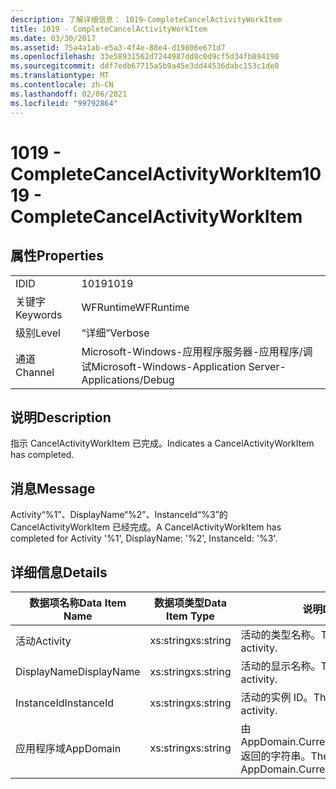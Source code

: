 ```yaml
---
description: 了解详细信息： 1019-CompleteCancelActivityWorkItem
title: 1019 - CompleteCancelActivityWorkItem
ms.date: 03/30/2017
ms.assetid: 75a4a1ab-e5a3-4f4e-88e4-d19806e671d7
ms.openlocfilehash: 33e58931562d7244987dd8c0d9cf5d34fb894190
ms.sourcegitcommit: ddf7edb67715a5b9a45e3dd44536dabc153c1de0
ms.translationtype: MT
ms.contentlocale: zh-CN
ms.lasthandoff: 02/06/2021
ms.locfileid: "99792864"
---
```

# <a name="1019---completecancelactivityworkitem"></a><span data-ttu-id="d3a9c-103">1019 - CompleteCancelActivityWorkItem</span><span class="sxs-lookup"><span data-stu-id="d3a9c-103">1019 - CompleteCancelActivityWorkItem</span></span>

## <a name="properties"></a><span data-ttu-id="d3a9c-104">属性</span><span class="sxs-lookup"><span data-stu-id="d3a9c-104">Properties</span></span>  
  
|||  
|-|-|  
|<span data-ttu-id="d3a9c-105">ID</span><span class="sxs-lookup"><span data-stu-id="d3a9c-105">ID</span></span>|<span data-ttu-id="d3a9c-106">1019</span><span class="sxs-lookup"><span data-stu-id="d3a9c-106">1019</span></span>|  
|<span data-ttu-id="d3a9c-107">关键字</span><span class="sxs-lookup"><span data-stu-id="d3a9c-107">Keywords</span></span>|<span data-ttu-id="d3a9c-108">WFRuntime</span><span class="sxs-lookup"><span data-stu-id="d3a9c-108">WFRuntime</span></span>|  
|<span data-ttu-id="d3a9c-109">级别</span><span class="sxs-lookup"><span data-stu-id="d3a9c-109">Level</span></span>|<span data-ttu-id="d3a9c-110">“详细”</span><span class="sxs-lookup"><span data-stu-id="d3a9c-110">Verbose</span></span>|  
|<span data-ttu-id="d3a9c-111">通道</span><span class="sxs-lookup"><span data-stu-id="d3a9c-111">Channel</span></span>|<span data-ttu-id="d3a9c-112">Microsoft-Windows-应用程序服务器-应用程序/调试</span><span class="sxs-lookup"><span data-stu-id="d3a9c-112">Microsoft-Windows-Application Server-Applications/Debug</span></span>|  
  
## <a name="description"></a><span data-ttu-id="d3a9c-113">说明</span><span class="sxs-lookup"><span data-stu-id="d3a9c-113">Description</span></span>  

 <span data-ttu-id="d3a9c-114">指示 CancelActivityWorkItem 已完成。</span><span class="sxs-lookup"><span data-stu-id="d3a9c-114">Indicates a CancelActivityWorkItem has completed.</span></span>  
  
## <a name="message"></a><span data-ttu-id="d3a9c-115">消息</span><span class="sxs-lookup"><span data-stu-id="d3a9c-115">Message</span></span>  

 <span data-ttu-id="d3a9c-116">Activity“%1”、DisplayName“%2”、InstanceId“%3”的 CancelActivityWorkItem 已经完成。</span><span class="sxs-lookup"><span data-stu-id="d3a9c-116">A CancelActivityWorkItem has completed for Activity '%1', DisplayName: '%2', InstanceId: '%3'.</span></span>  
  
## <a name="details"></a><span data-ttu-id="d3a9c-117">详细信息</span><span class="sxs-lookup"><span data-stu-id="d3a9c-117">Details</span></span>  
  
|<span data-ttu-id="d3a9c-118">数据项名称</span><span class="sxs-lookup"><span data-stu-id="d3a9c-118">Data Item Name</span></span>|<span data-ttu-id="d3a9c-119">数据项类型</span><span class="sxs-lookup"><span data-stu-id="d3a9c-119">Data Item Type</span></span>|<span data-ttu-id="d3a9c-120">说明</span><span class="sxs-lookup"><span data-stu-id="d3a9c-120">Description</span></span>|  
|--------------------|--------------------|-----------------|  
|<span data-ttu-id="d3a9c-121">活动</span><span class="sxs-lookup"><span data-stu-id="d3a9c-121">Activity</span></span>|<span data-ttu-id="d3a9c-122">xs:string</span><span class="sxs-lookup"><span data-stu-id="d3a9c-122">xs:string</span></span>|<span data-ttu-id="d3a9c-123">活动的类型名称。</span><span class="sxs-lookup"><span data-stu-id="d3a9c-123">The type name of the activity.</span></span>|  
|<span data-ttu-id="d3a9c-124">DisplayName</span><span class="sxs-lookup"><span data-stu-id="d3a9c-124">DisplayName</span></span>|<span data-ttu-id="d3a9c-125">xs:string</span><span class="sxs-lookup"><span data-stu-id="d3a9c-125">xs:string</span></span>|<span data-ttu-id="d3a9c-126">活动的显示名称。</span><span class="sxs-lookup"><span data-stu-id="d3a9c-126">The display name of the activity.</span></span>|  
|<span data-ttu-id="d3a9c-127">InstanceId</span><span class="sxs-lookup"><span data-stu-id="d3a9c-127">InstanceId</span></span>|<span data-ttu-id="d3a9c-128">xs:string</span><span class="sxs-lookup"><span data-stu-id="d3a9c-128">xs:string</span></span>|<span data-ttu-id="d3a9c-129">活动的实例 ID。</span><span class="sxs-lookup"><span data-stu-id="d3a9c-129">The instance id of the activity.</span></span>|  
|<span data-ttu-id="d3a9c-130">应用程序域</span><span class="sxs-lookup"><span data-stu-id="d3a9c-130">AppDomain</span></span>|<span data-ttu-id="d3a9c-131">xs:string</span><span class="sxs-lookup"><span data-stu-id="d3a9c-131">xs:string</span></span>|<span data-ttu-id="d3a9c-132">由 AppDomain.CurrentDomain.FriendlyName 返回的字符串。</span><span class="sxs-lookup"><span data-stu-id="d3a9c-132">The string returned by AppDomain.CurrentDomain.FriendlyName.</span></span>|
